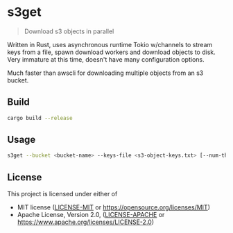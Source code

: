 # s3get

> Download s3 objects in parallel

Written in Rust, uses asynchronous runtime Tokio w/channels to stream keys from
a file, spawn download workers and download objects to disk. Very immature at
this time, doesn't have many configuration options.

Much faster than awscli for downloading multiple objects from an s3 bucket.

## Build

```sh
cargo build --release
```

## Usage

```sh
s3get --bucket <bucket-name> --keys-file <s3-object-keys.txt> [--num-threads n] [--verbose]
```

## License

This project is licensed under either of

 * MIT license ([LICENSE-MIT](LICENSE-MIT) or
   https://opensource.org/licenses/MIT)
 * Apache License, Version 2.0, ([LICENSE-APACHE](LICENSE-APACHE) or
   https://www.apache.org/licenses/LICENSE-2.0)
